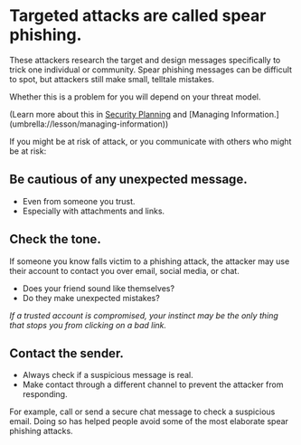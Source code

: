 [Title]: # (How to Spot Spear Phishing)
[Order]: # (3)

# Targeted attacks are called spear phishing. 

These attackers research the target and design messages specifically to trick one individual or community. Spear phishing messages can be difficult to spot, but attackers still make small, telltale mistakes. 

Whether this is a problem for you will depend on your threat model.

(Learn more about this in [Security Planning](umbrella://lesson/security-planning) and [Managing Information.] (umbrella://lesson/managing-information))

If you might be at risk of attack, or you communicate with others who might be at risk: 

## Be cautious of any unexpected message. 

*	Even from someone you trust.  
*	Especially with attachments and links. 

## Check the tone.

If someone you know falls victim to a phishing attack, the attacker may use their account to contact you over email, social media, or chat. 
 
* Does your friend sound like themselves? 
* Do they make unexpected mistakes? 

*If a trusted account is compromised, your instinct may be the only thing that stops you from clicking on a bad link.*   
 
## Contact the sender.

*	Always check if a suspicious message is real. 
*	Make contact through a different channel to prevent the attacker from responding. 

For example, call or send a secure chat message to check a suspicious email. Doing so has helped people avoid some of the most elaborate spear phishing attacks.
